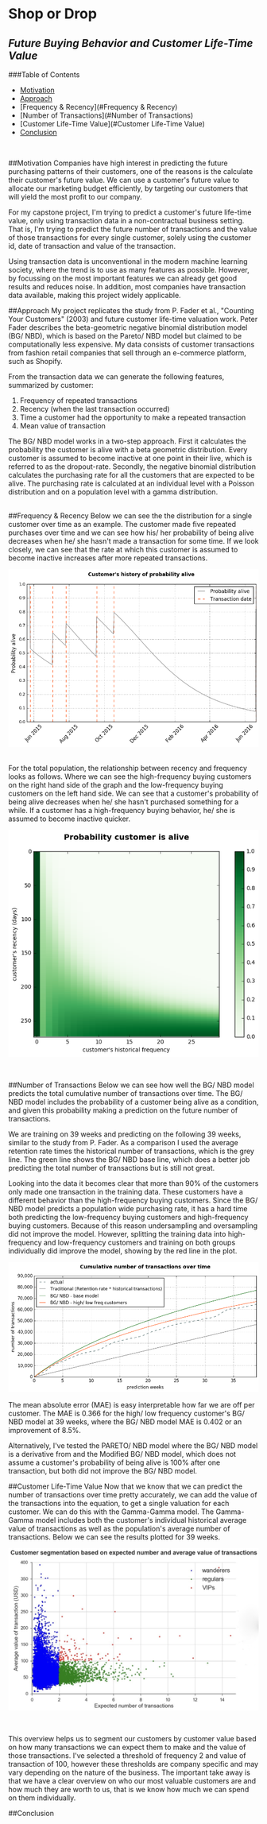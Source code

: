 # **Shop or Drop**
## *Future Buying Behavior and Customer Life-Time Value*

###Table of Contents
* [Motivation](#Motivation)
* [Approach](#Approach)
* [Frequency & Recency](#Frequency & Recency)
* [Number of Transactions](#Number of Transactions)
* [Customer Life-Time Value](#Customer Life-Time Value)
* [Conclusion](#Conclusion)
<br>

##Motivation
Companies have high interest in predicting the future purchasing patterns of their customers, one of the reasons is the calculate their customer's future value. We can use a customer's future value to allocate our marketing budget efficiently, by targeting our customers that will yield the most profit to our company.  

For my capstone project, I'm trying to predict a customer's future life-time value, only using transaction data in a non-contractual business setting. That is, I'm trying to predict the future number of transactions and the value of those transactions for every single customer, solely using the customer id, date of transaction and value of the transaction.

Using transaction data is unconventional in the modern machine learning society, where the trend is to use as many features as possible. However, by focussing on the most important features we can already get good results and reduces noise. In addition, most companies have transaction data available, making this project widely applicable.
<br>

##Approach
My project replicates the study from P. Fader et al., "Counting Your Customers" (2003) and future customer life-time valuation work. Peter Fader describes the beta-geometric negative binomial distribution model (BG/ NBD), which is based on the Pareto/ NBD model but claimed to be computationally less expensive. My data consists of customer transactions from fashion retail companies that sell through an e-commerce platform, such as Shopify.

From the transaction data we can generate the following features, summarized by customer:
  1. Frequency of repeated transactions
  2. Recency (when the last transaction occurred)
  3. Time a customer had the opportunity to make a repeated transaction
  4. Mean value of transaction

The BG/ NBD model works in a two-step approach. First it calculates the probability the customer is alive with a beta geometric distribution. Every customer is assumed to become inactive at one point in their live, which is referred to as the dropout-rate. Secondly, the negative binomial distribution calculates the purchasing rate for all the customers that are expected to be alive. The purchasing rate is calculated at an individual level with a Poisson distribution and on a population level with a gamma distribution.  
<br>

##Frequency & Recency
Below we can see the the distribution for a single customer over time as an example. The customer made five repeated purchases over time and we can see how his/ her probability of being alive decreases when he/ she hasn't made a transaction for some time. If we look closely, we can see that the rate at which this customer is assumed to become inactive increases after more repeated transactions.

![Single distribution](/img/single_distribution.png)

<br>
For the total population, the relationship between recency and frequency looks as follows. Where we can see the high-frequency buying customers on the right hand side of the graph and the low-frequency buying customers on the left hand side. We can see that a customer's probability of being alive decreases when he/ she hasn't purchased something for a while. If a customer has a high-frequency buying behavior, he/ she is assumed to become inactive quicker.

![Recency frequency population](/img/rec_freq_population.png)

<br>


##Number of Transactions
Below we can see how well the BG/ NBD model predicts the total cumulative number of transactions over time. The BG/ NBD model includes the probability of a customer being alive as a condition, and given this probability making a prediction on the future number of transactions.

We are training on 39 weeks and predicting on the following 39 weeks, similar to the study from P. Fader. As a comparison I used the average retention rate times the historical number of transactions, which is the grey line. The green line shows the BG/ NBD base line, which does a better job predicting the total number of transactions but is still not great.

Looking into the data it becomes clear that more than 90% of the customers only made one transaction in the training data. These customers have a different behavior than the high-frequency buying customers. Since the BG/ NBD model predicts a population wide purchasing rate, it has a hard time both predicting the low-frequency buying customers and high-frequency buying customers. Because of this reason undersampling and oversampling did not improve the model. However, splitting the training data into high-frequency and low-frequency customers and training on both groups individually did improve the model, showing by the red line in the plot.

![Cumulative number of transactions over time](/img/cum_num_trans.png)

The mean absolute error (MAE) is easy interpretable how far we are off per customer. The MAE is 0.366 for the high/ low frequency customer's BG/ NBD model at 39 weeks, where the BG/ NBD model MAE is 0.402 or an improvement of 8.5%.

Alternatively, I've tested the PARETO/ NBD model where the BG/ NBD model is a derivative from and the Modified BG/ NBD model, which does not assume a customer's probability of being alive is 100% after one transaction, but both did not improve the BG/ NBD model.
<br>

##Customer Life-Time Value
Now that we know that we can predict the number of transactions over time pretty accurately, we can add the value of the transactions into the equation, to get a single valuation for each customer. We can do this with the Gamma-Gamma model. The Gamma-Gamma model includes both the customer's individual historical average value of transactions as well as the population's average number of transactions. Below we can see the results plotted for 39 weeks.  

![CLV](/img/CLV.png)

<br>


This overview helps us to segment our customers by customer value based on how many transactions we can expect them to make and the value of those transactions. I've selected a threshold of frequency 2 and value of transaction of 100, however these thresholds are company specific and may vary depending on the nature of the business. The important take away is that we have a clear overview on who our most valuable customers are and how much they are worth to us, that is we know how much we can spend on them individually.
<br>

##Conclusion
